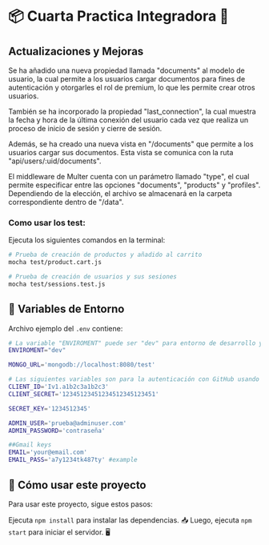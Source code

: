 # 📦 Cuarta Practica Integradora 🚀

## Actualizaciones y Mejoras

Se ha añadido una nueva propiedad llamada "documents" al modelo de usuario, la cual permite a los usuarios cargar documentos para fines de autenticación y otorgarles el rol de premium, lo que les permite crear otros usuarios.

También se ha incorporado la propiedad "last_connection", la cual muestra la fecha y hora de la última conexión del usuario cada vez que realiza un proceso de inicio de sesión y cierre de sesión.

Además, se ha creado una nueva vista en "/documents" que permite a los usuarios cargar sus documentos. Esta vista se comunica con la ruta "api/users/:uid/documents".

El middleware de Multer cuenta con un parámetro llamado "type", el cual permite especificar entre las opciones "documents", "products" y "profiles". Dependiendo de la elección, el archivo se almacenará en la carpeta correspondiente dentro de "/data".



### Como usar los test:

Ejecuta los siguientes comandos en la terminal:

```bash
# Prueba de creación de productos y añadido al carrito
mocha test/product.cart.js

# Prueba de creación de usuarios y sus sesiones
mocha test/sessions.test.js
```

## 📝 Variables de Entorno

Archivo ejemplo del `.env` contiene:

```bash
# La variable "ENVIROMENT" puede ser "dev" para entorno de desarrollo y "prod" para un ejemplo de produccion 
ENVIROMENT="dev"

MONGO_URL='mongodb://localhost:8080/test' 

# Las siguientes variables son para la autenticación con GitHub usando Passport
CLIENT_ID='Iv1.a1b2c3a1b2c3'
CLIENT_SECRET='12345123451234512345123451'

SECRET_KEY='1234512345'

ADMIN_USER='prueba@adminuser.com'
ADMIN_PASSWORD='contraseña'

##Gmail keys
EMAIL='your@email.com'
EMAIL_PASS='a7y1234tk487ty' #example 
```
## 🚀 Cómo usar este proyecto

Para usar este proyecto, sigue estos pasos:

Ejecuta `npm install` para instalar las dependencias. 📥
Luego, ejecuta `npm start` para iniciar el servidor. 🖥️
